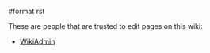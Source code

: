 \#format rst

These are people that are trusted to edit pages on this wiki:

-   [WikiAdmin](../WikiAdmin)

